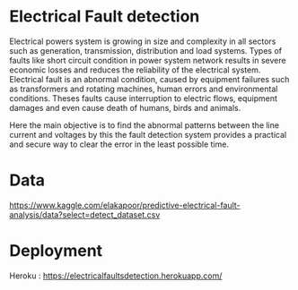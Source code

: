 # Electrical Fault detection

Electrical powers system is growing in size and complexity in all sectors such as generation, transmission, distribution and load systems. Types of faults like short circuit condition in power system network results in severe economic losses and reduces the reliability of the electrical system. Electrical fault is an abnormal condition, caused by equipment failures such as transformers and rotating machines, human errors and environmental conditions. Theses faults cause interruption to electric flows, equipment damages and even cause death of humans, birds and animals.

Here the main objective is to find the abnormal patterns between the line current and voltages by this the fault detection system provides a practical and secure way to clear the error in the least possible time.

# Data
https://www.kaggle.com/elakapoor/predictive-electrical-fault-analysis/data?select=detect_dataset.csv


# Deployment 

Heroku : https://electricalfaultsdetection.herokuapp.com/
